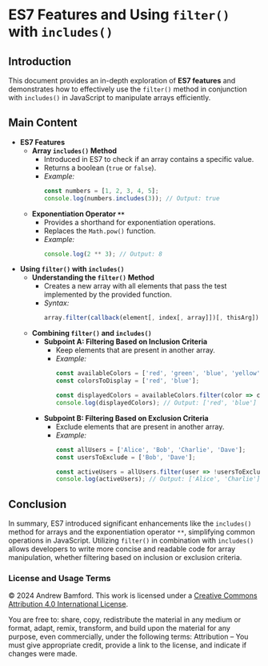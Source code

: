 # ES7 Features and Using `filter()` with `includes()`

## Introduction

This document provides an in-depth exploration of **ES7 features** and demonstrates how to effectively use the `filter()` method in conjunction with `includes()` in JavaScript to manipulate arrays efficiently.

## Main Content

- **ES7 Features**
  - **Array `includes()` Method**
    - Introduced in ES7 to check if an array contains a specific value.
    - Returns a boolean (`true` or `false`).
    - *Example:*
      ```javascript
      const numbers = [1, 2, 3, 4, 5];
      console.log(numbers.includes(3)); // Output: true
      ```
  - **Exponentiation Operator `**`**
    - Provides a shorthand for exponentiation operations.
    - Replaces the `Math.pow()` function.
    - *Example:*
      ```javascript
      console.log(2 ** 3); // Output: 8
      ```
- **Using `filter()` with `includes()`**
  - **Understanding the `filter()` Method**
    - Creates a new array with all elements that pass the test implemented by the provided function.
    - *Syntax:*
      ```javascript
      array.filter(callback(element[, index[, array]])[, thisArg])
      ```
  - **Combining `filter()` and `includes()`**
    - **Subpoint A: Filtering Based on Inclusion Criteria**
      - Keep elements that are present in another array.
      - *Example:*
        ```javascript
        const availableColors = ['red', 'green', 'blue', 'yellow'];
        const colorsToDisplay = ['red', 'blue'];
        
        const displayedColors = availableColors.filter(color => colorsToDisplay.includes(color));
        console.log(displayedColors); // Output: ['red', 'blue']
        ```
    - **Subpoint B: Filtering Based on Exclusion Criteria**
      - Exclude elements that are present in another array.
      - *Example:*
        ```javascript
        const allUsers = ['Alice', 'Bob', 'Charlie', 'Dave'];
        const usersToExclude = ['Bob', 'Dave'];
        
        const activeUsers = allUsers.filter(user => !usersToExclude.includes(user));
        console.log(activeUsers); // Output: ['Alice', 'Charlie']
        ```

## Conclusion

In summary, ES7 introduced significant enhancements like the `includes()` method for arrays and the exponentiation operator `**`, simplifying common operations in JavaScript. Utilizing `filter()` in combination with `includes()` allows developers to write more concise and readable code for array manipulation, whether filtering based on inclusion or exclusion criteria.


### License and Usage Terms

© 2024 Andrew Bamford. This work is licensed under a [Creative Commons Attribution 4.0 International License](https://creativecommons.org/licenses/by/4.0/).

You are free to: share, copy, redistribute the material in any medium or format, adapt, remix, transform, and build upon the material for any purpose, even commercially, under the following terms: Attribution – You must give appropriate credit, provide a link to the license, and indicate if changes were made.
